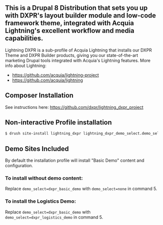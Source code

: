 ## This is a Drupal 8 Distribution that sets you up with DXPR's layout builder module and low-code framework theme, integrated with Acquia Lightning's excellent workflow and media capabilities.

Lightning DXPR is a sub-profile of Acquia Lightning that installs our DXPR Theme and DXPR Builder products, giving you our state-of-the-art marketing Drupal tools integrated with Acquia's Lightning features. More info about Lightning:   

- https://github.com/acquia/lightning-project
- https://github.com/acquia/lightning


## Composer Installation

See instructions here: https://github.com/dxpr/lightning_dxpr_project

## Non-interactive Profile installation

```bash
$ drush site-install lightning_dxpr lightning_dxpr_demo_select.demo_select=dxpr_basic_demo --db-url=mysql://MYSQL_USERNAME:MYSQL_PASSWORD@localhost:3306/EXAMPLE_DATABASE_NAME --account-pass=admin -y -v
```

## Demo Sites Included

By default the installation profile will install "Basic Demo" content and configuration.

### To install without demo content:

Replace `demo_select=dxpr_basic_demo` with `demo_select=none` in command 5.

### To install the Logistics Demo:

Replace `demo_select=dxpr_basic_demo` with `demo_select=dxpr_logistics_demo` in command 5.


